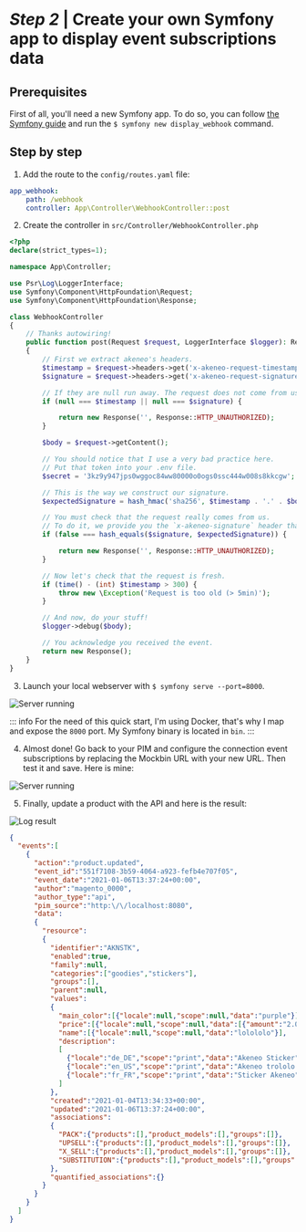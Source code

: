 # _Step 2_ | Create your own Symfony app to display event subscriptions data 

[//]: <> (Hey Akeneo colleagues, here is a repo with the working code if you need to test https://github.com/akeneo/events-api-app.)

## Prerequisites

First of all, you'll need a new Symfony app. To do so, you can follow [the Symfony guide](https://symfony.com/doc/current/setup.html) and run the `$ symfony new display_webhook` command.

## Step by step

1. Add the route to the `config/routes.yaml` file:

```yaml
app_webhook:
    path: /webhook
    controller: App\Controller\WebhookController::post
```

2. Create the controller in `src/Controller/WebhookController.php`

```php
<?php
declare(strict_types=1);

namespace App\Controller;

use Psr\Log\LoggerInterface;
use Symfony\Component\HttpFoundation\Request;
use Symfony\Component\HttpFoundation\Response;

class WebhookController
{
    // Thanks autowiring!
    public function post(Request $request, LoggerInterface $logger): Response
    {
        // First we extract akeneo's headers.
        $timestamp = $request->headers->get('x-akeneo-request-timestamp');
        $signature = $request->headers->get('x-akeneo-request-signature');

        // If they are null run away. The request does not come from us!
        if (null === $timestamp || null === $signature) {

            return new Response('', Response::HTTP_UNAUTHORIZED);
        }

        $body = $request->getContent();

        // You should notice that I use a very bad practice here.
        // Put that token into your .env file.
        $secret = '3kz9y947jps0wggoc84ww80000o0ogs0ssc444w008s8kkcgw';

        // This is the way we construct our signature.
        $expectedSignature = hash_hmac('sha256', $timestamp . '.' . $body, $secret);

        // You must check that the request really comes from us.
        // To do it, we provide you the `x-akeneo-signature` header that you rebuilt before and check.
        if (false === hash_equals($signature, $expectedSignature)) {

            return new Response('', Response::HTTP_UNAUTHORIZED);
        }

        // Now let's check that the request is fresh.
        if (time() - (int) $timestamp > 300) {
            throw new \Exception('Request is too old (> 5min)');
        }

        // And now, do your stuff!
        $logger->debug($body);

        // You acknowledge you received the event.
        return new Response();
    }
}
```

3. Launch your local webserver with `$ symfony serve --port=8000`. 

![Server running](/img/getting-started/quick-start-my-first-webhook/server-running.png)

::: info
For the need of this quick start, I'm using Docker, that's why I map and expose the `8000` port. My Symfony binary is located in `bin`.
:::

4. Almost done! Go back to your PIM and configure the connection event subscriptions by replacing the Mockbin URL with your new URL. Then test it and save. Here is mine:

![Server running](/img/getting-started/quick-start-my-first-webhook/event-subscription-configuration-sf-project.png)

5. Finally, update a product with the API and here is the result:

![Log result](/img/getting-started/quick-start-my-first-webhook/log-result.png)

```json
{
  "events":[
    {
      "action":"product.updated",
      "event_id":"551f7108-3b59-4064-a923-fefb4e707f05",
      "event_date":"2021-01-06T13:37:24+00:00",
      "author":"magento_0000",
      "author_type":"api",
      "pim_source":"http:\/\/localhost:8080",
      "data":
      {
        "resource":
        {
          "identifier":"AKNSTK",
          "enabled":true,
          "family":null,
          "categories":["goodies","stickers"],
          "groups":[],
          "parent":null,
          "values":
          {
            "main_color":[{"locale":null,"scope":null,"data":"purple"}],
            "price":[{"locale":null,"scope":null,"data":[{"amount":"2.00","currency":"EUR"},{"amount":"3.00","currency":"USD"}]}],
            "name":[{"locale":null,"scope":null,"data":"lolololo"}],
            "description":
            [
              {"locale":"de_DE","scope":"print","data":"Akeneo Sticker"},
              {"locale":"en_US","scope":"print","data":"Akeneo trololo azing sticker !"},
              {"locale":"fr_FR","scope":"print","data":"Sticker Akeneo"}
            ]
          },
          "created":"2021-01-04T13:34:33+00:00",
          "updated":"2021-01-06T13:37:24+00:00",
          "associations":
          {
            "PACK":{"products":[],"product_models":[],"groups":[]},
            "UPSELL":{"products":[],"product_models":[],"groups":[]},
            "X_SELL":{"products":[],"product_models":[],"groups":[]},
            "SUBSTITUTION":{"products":[],"product_models":[],"groups":[]}
          },
          "quantified_associations":{}
        }
      }
    }
  ]
}
```
